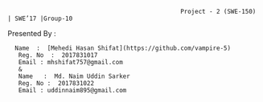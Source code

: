  
                                                    Project - 2 (SWE-150) | SWE’17 |Group-10 
Presented By :

      Name  :  [Mehedi Hasan Shifat](https://github.com/vampire-5)
       Reg. No  :  2017831017
       Email : mhshifat757@gmail.com
       &
       Name   :  Md. Naim Uddin Sarker 
       Reg. No :  2017831022
       Email : uddinnaim895@gmail.com








